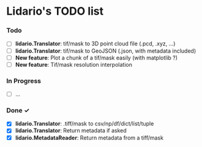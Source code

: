# Lidario's TODO list

### Todo

- [ ] **lidario.Translator**:  tif/mask to 3D point cloud file (.pcd, .xyz, ...)
- [ ] **lidario.Translator**:  tif/mask to GeoJSON (.json, with metadata included)
- [ ] **New feature**: Plot a chunk of a tif/mask easily (with matplotlib ?)
- [ ] **New feature**: Tif/mask resolution interpolation

### In Progress

- [ ] ...

### Done ✓

- [x] **lidario.Translator**: .tiff/mask to csv/np/df/dict/list/tuple
- [x] **lidario.Translator**: Return metadata if asked
- [x] **lidario.MetadataReader**: Return metadata from a tiff/mask
